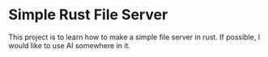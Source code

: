 # Simple Rust File Server

This project is to learn how to make a simple file server in rust. If possible, I would like to use AI somewhere in it.
